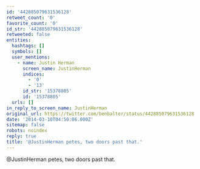 ```yaml
---
id: '442885079631536128'
retweet_count: '0'
favorite_count: '0'
id_str: '442885079631536128'
retweeted: false
entities:
  hashtags: []
  symbols: []
  user_mentions:
    - name: Justin Herman
      screen_name: JustinHerman
      indices:
        - '0'
        - '13'
      id_str: '15378805'
      id: '15378805'
  urls: []
in_reply_to_screen_name: JustinHerman
original_url: https://twitter.com/benbalter/status/442885079631536128
date: '2014-03-10T04:50:06.000Z'
sitemap: false
robots: noindex
reply: true
title: '@JustinHerman petes, two doors past that.'
---
```


@JustinHerman petes, two doors past that.